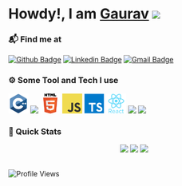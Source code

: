 <h1>Howdy!, I am <a href="https://github.com/gssamant">Gaurav</a> <img height="30px" src="https://emojis.slackmojis.com/emojis/images/1531849430/4246/blob-sunglasses.gif?1531849430"></h1>
</h1>

### 📬 Find me at
[![Github Badge](http://img.shields.io/badge/-Github-black?style=flat-square&logo=github&link=https://github.com/gssamant/)](https://github.com/gssamant/) 
[![Linkedin Badge](https://img.shields.io/badge/-LinkedIn-blue?style=flat-square&logo=Linkedin&logoColor=white&link=https://www.linkedin.com/in/gauravsinghsamant/)](https://www.linkedin.com/in/gauravsinghsamant)
[![Gmail Badge](https://img.shields.io/badge/-Gmail-d14836?style=flat-square&logo=Gmail&logoColor=white&link=mailto:masterazuri@gmail.com)](mailto:masterazuri@gmail.com)

### ⚙️ Some Tool and Tech I use
<code><img height="40" src="https://raw.githubusercontent.com/github/explore/80688e429a7d4ef2fca1e82350fe8e3517d3494d/topics/cpp/cpp.png"></code>
<code><img height="40" src="https://avatars0.githubusercontent.com/u/1525981?s=200&v=4"></code>
<code><img height="40" src="https://raw.githubusercontent.com/github/explore/80688e429a7d4ef2fca1e82350fe8e3517d3494d/topics/html/html.png"></code>
<code><img height="40" src="https://raw.githubusercontent.com/github/explore/80688e429a7d4ef2fca1e82350fe8e3517d3494d/topics/javascript/javascript.png"></code>
<code><img height="40" src="https://raw.githubusercontent.com/devicons/devicon/master/icons/typescript/typescript-original.svg"></code>
<cond><img height="40" src="https://raw.githubusercontent.com/devicons/devicon/master/icons/react/react-original-wordmark.svg"></code>
<code><img height="40" src="https://avatars3.githubusercontent.com/u/9950313?s=200&v=4"></code>
<code><img height="40" src="https://avatars1.githubusercontent.com/u/45120?s=200&v=4"></code>


### 🚀 Quick Stats
<p align="center">
  <img height="50%" width="auto" src ="https://github-readme-stats.vercel.app/api?username=gssamant&show_icons=true&count_private=true&theme=darcula&hide_border=true&hide=issues,contribs&bg_color=00000000">
  <img height="50%" width="auto" src ="https://github-readme-stats.vercel.app/api/top-langs/?username=gssamant&layout=compact&hide_border=true&theme=darcula&bg_color=00000000&langs_count=6&hide=jupyter%20notebook,tex,css,php&exclude_repo=Pacman-AI">
  <img src ="https://github-readme-streak-stats.herokuapp.com?user=gssamant&theme=darcula&hide_border=true&background=FFFFFF00">
  <br>
  <br>
</p>


![Profile Views](https://komarev.com/ghpvc/?username=gssamant)
